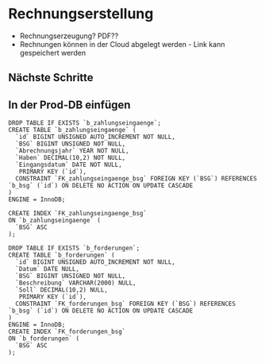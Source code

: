 # Rechnungserstellung
- Rechnungserzeugung? PDF??
- Rechnungen können in der Cloud abgelegt werden - Link kann gespeichert werden

## Nächste Schritte


## In der Prod-DB einfügen
```
DROP TABLE IF EXISTS `b_zahlungseingaenge`;
CREATE TABLE `b_zahlungseingaenge` ( 
  `id` BIGINT UNSIGNED AUTO_INCREMENT NOT NULL,
  `BSG` BIGINT UNSIGNED NOT NULL,
  `Abrechnungsjahr` YEAR NOT NULL,
  `Haben` DECIMAL(10,2) NOT NULL,
  `Eingangsdatum` DATE NOT NULL,
   PRIMARY KEY (`id`),
  CONSTRAINT `FK_zahlungseingaenge_bsg` FOREIGN KEY (`BSG`) REFERENCES `b_bsg` (`id`) ON DELETE NO ACTION ON UPDATE CASCADE
)
ENGINE = InnoDB;

CREATE INDEX `FK_zahlungseingaenge_bsg` 
ON `b_zahlungseingaenge` (
  `BSG` ASC
);

DROP TABLE IF EXISTS `b_forderungen`;
CREATE TABLE `b_forderungen` ( 
  `id` BIGINT UNSIGNED AUTO_INCREMENT NOT NULL,
  `Datum` DATE NULL,
  `BSG` BIGINT UNSIGNED NOT NULL,
  `Beschreibung` VARCHAR(2000) NULL,
  `Soll` DECIMAL(10,2) NULL,
   PRIMARY KEY (`id`),
  CONSTRAINT `FK_forderungen_bsg` FOREIGN KEY (`BSG`) REFERENCES `b_bsg` (`id`) ON DELETE NO ACTION ON UPDATE CASCADE
)
ENGINE = InnoDB;
CREATE INDEX `FK_forderungen_bsg` 
ON `b_forderungen` (
  `BSG` ASC
);

```